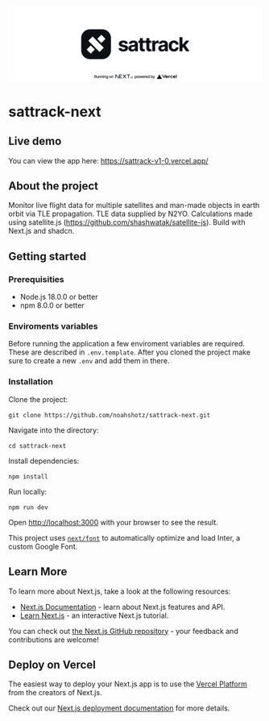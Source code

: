 ![sattrack-header](./sattrack-readme-header.png)
# sattrack-next

## Live demo
You can view the app here: https://sattrack-v1-0.vercel.app/

## About the project
Monitor live flight data for multiple satellites and man-made objects in earth orbit via TLE propagation. TLE data supplied by N2YO. Calculations made using satellite.js (https://github.com/shashwatak/satellite-js). Build with Next.js and shadcn.

## Getting started
### Prerequisities
- Node.js 18.0.0 or better
- npm 8.0.0 or better

### Enviroments variables
Before running the application a few enviroment variables are required. These are described in ```.env.template```. After you cloned the project make sure to create a new ```.env``` and add them in there.

### Installation
Clone the project:
```
git clone https://github.com/noahshotz/sattrack-next.git
```

Navigate into the directory:
```
cd sattrack-next
```

Install dependencies:
```
npm install
```

Run locally:
```
npm run dev
```

Open [http://localhost:3000](http://localhost:3000) with your browser to see the result.

This project uses [`next/font`](https://nextjs.org/docs/basic-features/font-optimization) to automatically optimize and load Inter, a custom Google Font.

## Learn More

To learn more about Next.js, take a look at the following resources:

- [Next.js Documentation](https://nextjs.org/docs) - learn about Next.js features and API.
- [Learn Next.js](https://nextjs.org/learn) - an interactive Next.js tutorial.

You can check out [the Next.js GitHub repository](https://github.com/vercel/next.js/) - your feedback and contributions are welcome!

## Deploy on Vercel

The easiest way to deploy your Next.js app is to use the [Vercel Platform](https://vercel.com/new?utm_medium=default-template&filter=next.js&utm_source=create-next-app&utm_campaign=create-next-app-readme) from the creators of Next.js.

Check out our [Next.js deployment documentation](https://nextjs.org/docs/deployment) for more details.
